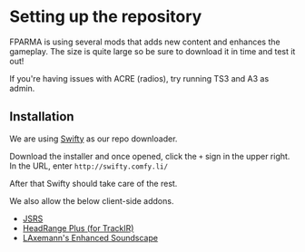 # Setting up the repository

FPARMA is using several mods that adds new content and enhances the gameplay. The size is quite large so be sure to download it in time and test it out!

If you're having issues with ACRE (radios), try running TS3 and A3 as admin.

## Installation
We are using <a href="http://getswifty.net/" target="_blank">Swifty</a> as our repo downloader.

Download the installer and once opened, click the `+` sign in the upper right.
In the URL, enter <span id="js-ftp">`http://swifty.comfy.li/`</span>

After that Swifty should take care of the rest. 

We also allow the below client-side addons.
- <a href="http://www.armaholic.com/page.php?id=27827" target="_blank">JSRS</a>
- <a href="http://www.armaholic.com/page.php?id=23438" target="_blank">HeadRange Plus (for TrackIR)</a>
- <a href="http://www.armaholic.com/page.php?id=26780" target="_blank">LAxemann's Enhanced Soundscape</a>

<script type="text/javascript">
$(function () {
  if (!document.createRange) return
  $('#js-ftp').on('click', function () {
    var span = this
    var range = document.createRange();
    range.setStartBefore(span.firstChild);
    range.setEndAfter(span.lastChild);
    var sel = window.getSelection();
    sel.removeAllRanges();
    sel.addRange(range);
  })
})
</script>

